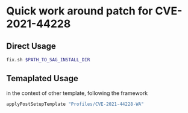 # Quick work around patch for CVE-2021-44228

## Direct Usage

```sh
fix.sh $PATH_TO_SAG_INSTALL_DIR
```

## Temaplated Usage

in the context of other template, following the framework

```sh
applyPostSetupTemplate "Profiles/CVE-2021-44228-WA"
```
